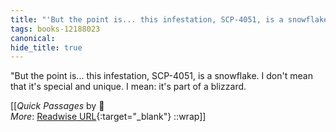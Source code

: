 ```yaml
---
title: "'But the point is... this infestation, SCP-4051, is a snowflake. ..."
tags: books-12188023
canonical: 
hide_title: true
---
```


"But the point is... this infestation, SCP-4051, is a snowflake. I don't mean that it's special and unique. I mean: it's part of a blizzard.


[[<cite>_Quick Passages_</cite> by  📕<br>
_More_: [Readwise URL](https://readwise.io/open/259514076){:target="_blank"}
::wrap]]